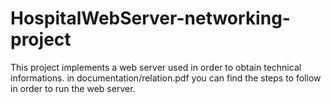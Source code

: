 # HospitalWebServer-networking-project
This project implements a web server used in order to obtain technical informations. 
in documentation/relation.pdf you can find the steps to follow in order to run the web server.
